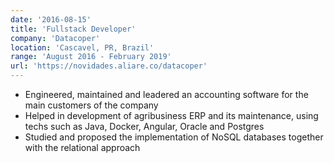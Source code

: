 ```yaml
---
date: '2016-08-15'
title: 'Fullstack Developer'
company: 'Datacoper'
location: 'Cascavel, PR, Brazil'
range: 'August 2016 - February 2019'
url: 'https://novidades.aliare.co/datacoper'
---
```


- Engineered, maintained and leadered an accounting software for the main customers of the company
- Helped in development of agribusiness ERP and its maintenance, using techs such as Java, Docker, Angular, Oracle and Postgres
- Studied and proposed the implementation of NoSQL databases together with the relational approach
